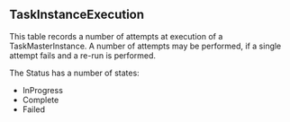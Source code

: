 ## TaskInstanceExecution


This table records a number of attempts at execution of a TaskMasterInstance. A number of attempts may be performed, if a single attempt fails and a re-run is performed. 

The Status has a number of states:
* InProgress
* Complete
* Failed